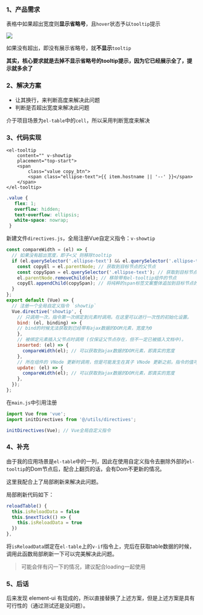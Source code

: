### 1、产品需求

表格中如果超出宽度则**显示省略号**，且`hover`状态予以`tooltip`提示

![](https://img.wangez.site/img/showtip.jpg)

如果没有超出，即没有展示省略号，就**不显示**`tooltip`

**其实，核心要求就是去掉不显示省略号的tooltip提示，因为它已经展示全了，提示就多余了**

### 2、解决方案

- 让其换行，来判断高度来解决此问题
- 判断是否超出宽度来解决此问题

介于项目场景为`el-table`中的`cell`，所以采用判断宽度来解决

### 3、代码实现

```vue
<el-tooltip
	content="" v-showtip
	placement="top-start">
	<span
		class="value copy_btn">
		<span class="ellipse-text">{{ item.hostname || '--' }}</span>
	</span>
</el-tooltip>

```

```css
.value {
   flex: 1; 
   overflow: hidden;
   text-overflow: ellipsis;
   white-space: nowrap;
 }

```

新建文件`directives.js`，全局注册Vue自定义指令：`v-showtip`

```js
const compareWidth = (el) => {
  // 如果没有超出宽度，即子<父 则移除tooltip
  if (el.querySelector('.ellipse-text') && el.querySelector('.ellipse-text').offsetWidth < el.offsetWidth) {
    const copyEl = el.parentNode; // 获取到目标节点的父节点
    const copySpan = el.querySelector('.ellipse-text'); // 获取到目标节点的子节点，即纯粹的span标签文案
    el.parentNode.removeChild(el); // 移除带有el-tooltip组件的节点
    copyEl.appendChild(copySpan); // 将纯粹的span标签文案整体追加到目标节点的父节点
  }
};
export default (Vue) => {
  // 注册一个全局自定义指令 `showtip`
  Vue.directive('showtip', {
  	// 只调用一次，指令第一次绑定到元素时调用。在这里可以进行一次性的初始化设置。
    bind: (el, binding) => {
    // bind的时候无法获取到已经带有ajax数据的DOM元素，宽度为0
    },
    // 被绑定元素插入父节点时调用 (仅保证父节点存在，但不一定已被插入文档中)。
    inserted: (el) => {
      compareWidth(el); // 可以获取到ajax数据的DOM元素，即真实的宽度
    },
    // 所在组件的 VNode 更新时调用，但是可能发生在其子 VNode 更新之前。指令的值可能发生了改变，也可能没有。但是你可以通过比较更新前后的值来忽略不必要的模板更新
    update: (el) => {
      compareWidth(el); // 可以获取到ajax数据的DOM元素，即真实的宽度
    },
  });
};

```

在`main.js`中引用注册

```js
import Vue from 'vue';
import initDirectives from '@/utils/directives';

initDirectives(Vue); // Vue全局自定义指令

```

### 4、补充

由于我的应用场景是`el-table`中的一列，因此在使用自定义指令去删除外部的`el-tooltip`的Dom节点后，配合上翻页的话，会有Dom不更新的情况。

这里我配合上了局部刷新来解决此问题。

局部刷新代码如下：

```js
reloadTable() {
  this.isReloadData = false
  this.$nextTick(() => {
    this.isReloadData = true
  })
},
```

将`isReloadData`绑定在`el-table`上的`v-if`指令上，完后在获取table数据的时候，调用此函数局部刷新一下可以完美解决此问题。

> 可能会伴有闪一下的情况，建议配合loading一起使用


### 5、后话

后来发现 element-ui 有现成的，所以直接替换了上述方案，但是上述方案是具有可行性的（通过测试还是没问题）。

